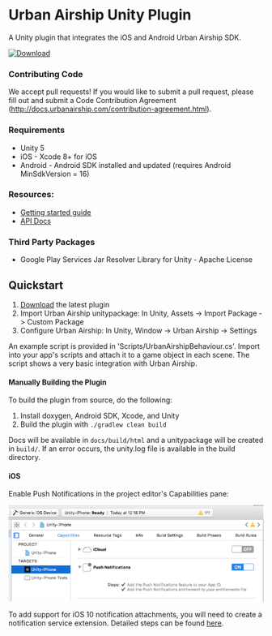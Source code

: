 # Urban Airship Unity Plugin

A Unity plugin that integrates the iOS and Android Urban Airship SDK.

[ ![Download](https://api.bintray.com/packages/urbanairship/unity/unity-plugin/images/download.svg) ](https://bintray.com/urbanairship/unity/unity-plugin/_latestVersion)

### Contributing Code
We accept pull requests! If you would like to submit a pull request, please fill out and submit a
Code Contribution Agreement (http://docs.urbanairship.com/contribution-agreement.html).

### Requirements
 - Unity 5
 - iOS - Xcode 8+ for iOS
 - Android - Android SDK installed and updated (requires Android MinSdkVersion = 16)

### Resources:
 - [Getting started guide](http://docs.urbanairship.com/platform/unity.html)
 - [API Docs](http://docs.urbanairship.com/reference/libraries/unity/latest/)

### Third Party Packages
 - Google Play Services Jar Resolver Library for Unity - Apache License

## Quickstart
1. [Download](https://bintray.com/urbanairship/unity/unity-plugin/_latestVersion) the latest plugin
2. Import Urban Airship unitypackage: In Unity, Assets -> Import Package -> Custom Package
3. Configure Urban Airship: In Unity, Window -> Urban Airship -> Settings

An example script is provided in 'Scripts/UrbanAirshipBehaviour.cs'. Import into your app's scripts and attach it to a game object in each scene. The script shows a very basic integration with Urban Airship.

#### Manually Building the Plugin

To build the plugin from source, do the following:

1. Install doxygen, Android SDK, Xcode, and Unity
2. Build the plugin with `./gradlew clean build`

Docs will be available in `docs/build/html` and a unitypackage will be created in `build/`. If an error occurs, the unity.log
file is available in the build directory.

#### iOS
Enable Push Notifications in the project editor's Capabilities pane:

![Alt text](unity-enable-push.png?raw=true "Enable Push Notifications")

To add support for iOS 10 notification attachments, you will need to create a
notification service extension. Detailed steps can be found
[here](http://docs.urbanairship.com/platform/unity.html#setup).
